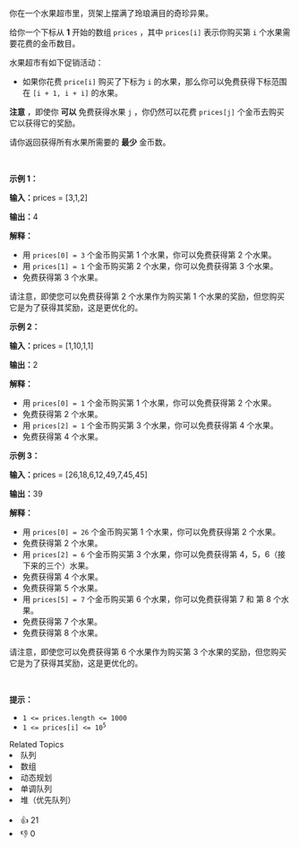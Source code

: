 <p>你在一个水果超市里，货架上摆满了玲琅满目的奇珍异果。</p>

<p>给你一个下标从 <strong>1</strong>&nbsp;开始的数组&nbsp;<code>prices</code>&nbsp;，其中&nbsp;<code>prices[i]</code>&nbsp;表示你购买第 <code>i</code>&nbsp;个水果需要花费的金币数目。</p>

<p>水果超市有如下促销活动：</p>

<ul> 
 <li>如果你花费 <code>price[i]</code>&nbsp;购买了下标为&nbsp;<code>i</code>&nbsp;的水果，那么你可以免费获得下标范围在&nbsp;<code>[i + 1, i + i]</code>&nbsp;的水果。</li> 
</ul>

<p><strong>注意</strong>&nbsp;，即使你&nbsp;<strong>可以</strong>&nbsp;免费获得水果&nbsp;<code>j</code>&nbsp;，你仍然可以花费&nbsp;<code>prices[j]</code>&nbsp;个金币去购买它以获得它的奖励。</p>

<p>请你返回获得所有水果所需要的 <strong>最少</strong>&nbsp;金币数。</p>

<p>&nbsp;</p>

<p><strong class="example">示例 1：</strong></p>

<div class="example-block"> 
 <p><strong>输入：</strong><span class="example-io">prices = [3,1,2]</span></p> 
</div>

<p><strong>输出：</strong><span class="example-io">4</span></p>

<p><strong>解释：</strong></p>

<ul> 
 <li>用&nbsp;<code>prices[0] = 3</code>&nbsp;个金币购买第 1 个水果，你可以免费获得第 2 个水果。</li> 
 <li>用&nbsp;<code>prices[1] = 1</code>&nbsp;个金币购买第 2 个水果，你可以免费获得第 3 个水果。</li> 
 <li>免费获得第 3 个水果。</li> 
</ul>

<p>请注意，即使您可以免费获得第 2 个水果作为购买第 1 个水果的奖励，但您购买它是为了获得其奖励，这是更优化的。</p>

<p><strong class="example">示例 2：</strong></p>

<div class="example-block"> 
 <p><strong>输入：</strong><span class="example-io">prices = [1,10,1,1]</span></p> 
</div>

<p><strong>输出：</strong><span class="example-io">2</span></p>

<p><strong>解释：</strong></p>

<ul> 
 <li>用&nbsp;<code>prices[0] = 1</code> 个金币购买第 1 个水果，你可以免费获得第 2 个水果。</li> 
 <li>免费获得第 2 个水果。</li> 
 <li>用&nbsp;<code>prices[2] = 1</code> 个金币购买第 3 个水果，你可以免费获得第 4 个水果。</li> 
 <li>免费获得第 4 个水果。</li> 
</ul>

<p><strong class="example">示例 3：</strong></p>

<div class="example-block"> 
 <p><strong>输入：</strong><span class="example-io">prices = [26,18,6,12,49,7,45,45]</span></p> 
</div>

<p><strong>输出：</strong><span class="example-io">39</span></p>

<p><strong>解释：</strong></p>

<ul> 
 <li>用&nbsp;<code>prices[0] = 26</code> 个金币购买第 1 个水果，你可以免费获得第 2 个水果。</li> 
 <li>免费获得第 2 个水果。</li> 
 <li>用&nbsp;<code>prices[2] = 6</code> 个金币购买第 3 个水果，你可以免费获得第 4，5，6（接下来的三个）水果。</li> 
 <li>免费获得第 4 个水果。</li> 
 <li>免费获得第 5&nbsp;个水果。</li> 
 <li>用&nbsp;<code>prices[5] = 7</code>&nbsp;个金币购买第 6 个水果，你可以免费获得第 7 和 第 8 个水果。</li> 
 <li>免费获得第 7&nbsp;个水果。</li> 
 <li>免费获得第 8&nbsp;个水果。</li> 
</ul>

<p>请注意，即使您可以免费获得第 6 个水果作为购买第 3 个水果的奖励，但您购买它是为了获得其奖励，这是更优化的。</p>

<p>&nbsp;</p>

<p><strong>提示：</strong></p>

<ul> 
 <li><code>1 &lt;= prices.length &lt;= 1000</code></li> 
 <li><code>1 &lt;= prices[i] &lt;= 10<sup>5</sup></code></li> 
</ul>

<div><div>Related Topics</div><div><li>队列</li><li>数组</li><li>动态规划</li><li>单调队列</li><li>堆（优先队列）</li></div></div><br><div><li>👍 21</li><li>👎 0</li></div>